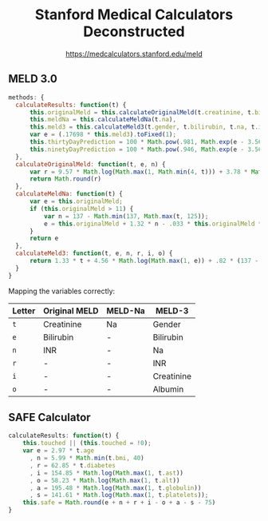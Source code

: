 <div align=center>
  
# Stanford Medical Calculators Deconstructed

https://medcalculators.stanford.edu/meld

</div>

## MELD 3.0

```js
methods: {
  calculateResults: function(t) {
      this.originalMeld = this.calculateOriginalMeld(t.creatinine, t.bilirubin, t.inr),
      this.meldNa = this.calculateMeldNa(t.na),
      this.meld3 = this.calculateMeld3(t.gender, t.bilirubin, t.na, t.inr, t.creatinine, t.albumin);
      var e = (.17698 * this.meld3).toFixed(1);
      this.thirtyDayPrediction = 100 * Math.pow(.981, Math.exp(e - 3.56)),
      this.ninetyDayPrediction = 100 * Math.pow(.946, Math.exp(e - 3.56))
  },
  calculateOriginalMeld: function(t, e, n) {
      var r = 9.57 * Math.log(Math.max(1, Math.min(4, t))) + 3.78 * Math.log(Math.max(1, e)) + 11.2 * Math.log(Math.max(1, n)) + 6.43;
      return Math.round(r)
  },
  calculateMeldNa: function(t) {
      var e = this.originalMeld;
      if (this.originalMeld > 11) {
          var n = 137 - Math.min(137, Math.max(t, 125));
          e = this.originalMeld + 1.32 * n - .033 * this.originalMeld * n
      }
      return e
  },
  calculateMeld3: function(t, e, n, r, i, o) {
      return 1.33 * t + 4.56 * Math.log(Math.max(1, e)) + .82 * (137 - Math.min(137, Math.max(n, 125))) - .24 * (137 - Math.min(137, Math.max(n, 125))) * Math.log(Math.max(1, e)) + 9.09 * Math.log(Math.max(1, r)) + 11.14 * Math.log(Math.max(1, Math.min(3, i))) + 1.85 * (3.5 - Math.max(Math.min(o, 3.5), 1.5)) - 1.83 * (3.5 - Math.max(Math.min(o, 3.5), 1.5)) * Math.log(Math.max(1, Math.min(3, i))) + 6
  }
}
```

Mapping the variables correctly:

<!-- Create a table of all the variables in the function and their corresponding values -->

| Letter | Original MELD | MELD-Na | MELD-3    |
| ------ | ------------- | ------- | --------- |
| `t`      | Creatinine    | Na      | Gender    |
| `e`      | Bilirubin     | -       | Bilirubin |
| `n`      | INR           | -       | Na        |
| `r`      | -             | -       | INR       |
| `i`      | -             | -       | Creatinine|
| `o`      | -             | -       | Albumin   |


## SAFE Calculator

```js
calculateResults: function(t) {
    this.touched || (this.touched = !0);
    var e = 2.97 * t.age
      , n = 5.99 * Math.min(t.bmi, 40)
      , r = 62.85 * t.diabetes
      , i = 154.85 * Math.log(Math.max(1, t.ast))
      , o = 58.23 * Math.log(Math.max(1, t.alt))
      , a = 195.48 * Math.log(Math.max(1, t.globulin))
      , s = 141.61 * Math.log(Math.max(1, t.platelets));
    this.safe = Math.round(e + n + r + i - o + a - s - 75)
}
```
